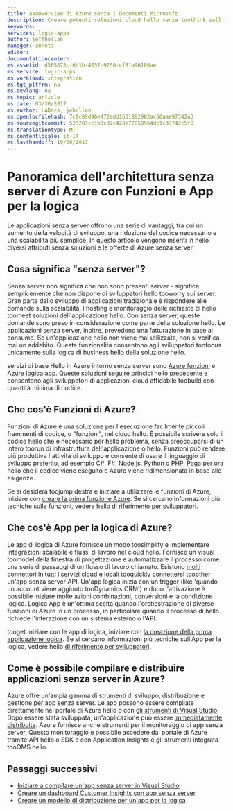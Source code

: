 ```yaml
---
title: aaaOverview di Azure senza | Documenti Microsoft
description: Creare potenti soluzioni cloud hello senza toothink sull'infrastruttura.
keywords: 
services: logic-apps
author: jeffhollan
manager: anneta
editor: 
documentationcenter: 
ms.assetid: d565873c-6b1b-4057-9250-cf81a96180ae
ms.service: logic-apps
ms.workload: integration
ms.tgt_pltfrm: na
ms.devlang: na
ms.topic: article
ms.date: 03/30/2017
ms.author: LADocs; jehollan
ms.openlocfilehash: 7c9c09d96e472edd1631892982ac60aae97342a3
ms.sourcegitcommit: 523283cc1b3c37c428e77850964dc1c33742c5f0
ms.translationtype: MT
ms.contentlocale: it-IT
ms.lasthandoff: 10/06/2017
---
```

# <a name="overview-of-azure-serverless-with-functions-and-logic-apps"></a>Panoramica dell'architettura senza server di Azure con Funzioni e App per la logica

Le applicazioni senza server offrono una serie di vantaggi, tra cui un aumento della velocità di sviluppo, una riduzione del codice necessario e una scalabilità più semplice.  In questo articolo vengono inseriti in hello diversi attributi senza soluzioni e le offerte di Azure senza server.

## <a name="what-is-serverless"></a>Cosa significa "senza server"?

Senza server non significa che non sono presenti server - significa semplicemente che non dispone di sviluppatori hello tooworry sui server.  Gran parte dello sviluppo di applicazioni tradizionale è rispondere alle domande sulla scalabilità, l'hosting e monitoraggio delle richieste di hello toomeet soluzioni dell'applicazione hello.  Con senza server, queste domande sono preso in considerazione come parte della soluzione hello.  Le applicazioni senza server, inoltre, prevedono una fatturazione in base al consumo.  Se un'applicazione hello non viene mai utilizzata, non si verifica mai un addebito.  Queste funzionalità consentono agli sviluppatori toofocus unicamente sulla logica di business hello della soluzione hello.

servizi di base Hello in Azure intorno senza server sono [Azure funzioni](https://azure.microsoft.com/services/functions/) e [Azure logica app](https://azure.microsoft.com/services/logic-apps/).  Queste soluzioni seguire principi hello precedente e consentono agli sviluppatori di applicazioni cloud affidabile toobuild con quantità minima di codice.

## <a name="what-are-azure-functions"></a>Che cos'è Funzioni di Azure?

Funzioni di Azure è una soluzione per l'esecuzione facilmente piccoli frammenti di codice, o "funzioni", nel cloud hello. È possibile scrivere solo il codice hello che è necessario per hello problema, senza preoccuparsi di un intero toorun di infrastruttura dell'applicazione o hello. Funzioni può rendere più produttiva l'attività di sviluppo e consente di usare il linguaggio di sviluppo preferito, ad esempio C#, F#, Node.js, Python o PHP. Paga per ora hello che il codice viene eseguito e Azure viene ridimensionata in base alle esigenze.

Se si desidera toojump destra e iniziare a utilizzare le funzioni di Azure, iniziare con [creare la prima funzione Azure](../azure-functions/functions-create-first-azure-function.md). Se si cercano informazioni più tecniche sulle funzioni, vedere hello [di riferimento per sviluppatori](../azure-functions/functions-reference.md).

## <a name="what-are-azure-logic-apps"></a>Che cos'è App per la logica di Azure?

Le app di logica di Azure fornisce un modo toosimplify e implementare integrazioni scalabile e flussi di lavoro nel cloud hello. Fornisce un visual toomodel della finestra di progettazione e automatizzare il processo come una serie di passaggi di un flusso di lavoro chiamato.  Esistono [molti connettori](../connectors/apis-list.md) in tutti i servizi cloud e locali tooquickly connettersi tooother un'app senza server API.  Un'app logica inizia con un trigger (like 'quando un account viene aggiunto tooDynamics CRM') e dopo l'attivazione è possibile iniziare molte azioni combinazioni, conversioni e la condizione logica.  Logica App è un'ottima scelta quando l'orchestrazione di diverse funzioni di Azure in un processo, in particolare quando il processo di hello richiede l'interazione con un sistema esterno o l'API.

tooget iniziare con le app di logica, iniziare con [la creazione della prima applicazione logica](logic-apps-create-a-logic-app.md).  Se si cercano informazioni più tecniche sull'App per la logica, vedere hello [di riferimento per sviluppatori](logic-apps-workflow-actions-triggers.md).

## <a name="how-can-i-build-and-deploy-serverless-applications-in-azure"></a>Come è possibile compilare e distribuire applicazioni senza server in Azure?

Azure offre un'ampia gamma di strumenti di sviluppo, distribuzione e gestione per app senza server.  Le app possono essere compilate direttamente nel portale di Azure hello o con [gli strumenti di Visual Studio](logic-apps-serverless-get-started-vs.md).  Dopo essere stata sviluppata, un'applicazione può essere [immediatamente distribuita](logic-apps-create-deploy-template.md).  Azure fornisce anche strumenti per il monitoraggio di app senza server,  Questo monitoraggio è possibile accedere dal portale di Azure tramite API hello o SDK o con Application Insights e gli strumenti integrata tooOMS hello.

## <a name="next-steps"></a>Passaggi successivi

* [Iniziare a compilare un'app senza server in Visual Studio](logic-apps-serverless-get-started-vs.md)
* [Creare un dashboard Customer Insights con app senza server](logic-apps-scenario-social-serverless.md)
* [Creare un modello di distribuzione per un'app per la logica](logic-apps-create-deploy-template.md)